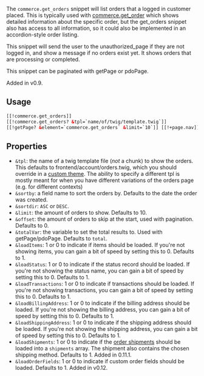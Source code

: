 The `commerce.get_orders` snippet will list orders that a logged in customer placed.  This is typically used with [commerce.get_order](get_order) which shows detailed information about the specific order, but the get_orders snippet also has access to all information, so it could also be implemented in an accordion-style order listing.

This snippet will send the user to the unauthorized_page if they are not logged in, and show a message if no orders exist yet. It shows orders that are processing or completed.

This snippet can be paginated with getPage or pdoPage.
 
Added in v0.9.

## Usage

```` html
[[!commerce.get_orders]]
[[!commerce.get_orders? &tpl=`name/of/twig/template.twig`]]
[[!getPage? &element=`commerce.get_orders` &limit=`10`]] [[!+page.nav]]
````

## Properties

- `&tpl`: the name of a twig template file (_not_ a chunk) to show the orders. This defaults to frontend/account/orders.twig, which you should override in a [custom theme](../Front-end_Theming). The ability to specify a different tpl is mostly meant for when you have different variations of the orders page (e.g. for different contexts)
- `&sortby`: a field name to sort the orders by. Defaults to the date the order was created.
- `&sortdir`: `ASC` or `DESC`.
- `&limit`: the amount of orders to show. Defaults to 10.
- `&offset`: the amount of orders to skip at the start, used with pagination. Defaults to 0.
- `&totalVar`: the variable to set the total results to. Used with getPage/pdoPage. Defaults to `total`.
- `&loadItems`: 1 or 0 to indicate if items should be loaded. If you're not showing items, you can gain a bit of speed by setting this to 0. Defaults to 1.
- `&loadStatus`: 1 or 0 to indicate if the status record should be loaded. If you're not showing the status name, you can gain a bit of speed by setting this to 0. Defaults to 1.
- `&loadTransactions`: 1 or 0 to indicate if transactions should be loaded. If you're not showing transactions, you can gain a bit of speed by setting this to 0. Defaults to 1.
- `&loadBillingAddress`: 1 or 0 to indicate if the billing address should be loaded. If you're not showing the billing address, you can gain a bit of speed by setting this to 0. Defaults to 1.
- `&loadShippingAddress`: 1 or 0 to indicate if the shipping address should be loaded. If you're not showing the shipping address, you can gain a bit of speed by setting this to 0. Defaults to 1.
- `&loadShipments`: 1 or 0 to indicate if the [order shipments](../Orders/Shipments) should be loaded into a `shipments` array. The shipment also contains the chosen shipping method. Defaults to 1. Added in 0.11.1.
- `&loadOrderFields`: 1 or 0 to indicate if custom order fields should be loaded. Defaults to 1. Added in v0.12.

